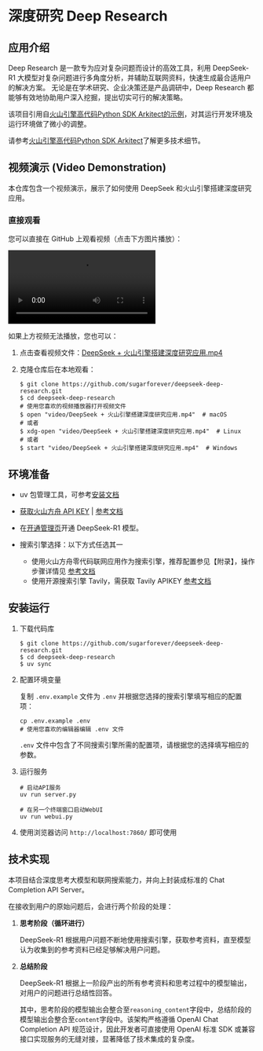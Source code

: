 # 深度研究 Deep Research

## 应用介绍

Deep Research 是一款专为应对复杂问题而设计的高效工具，利用 DeepSeek-R1 大模型对复杂问题进行多角度分析，并辅助互联网资料，快速生成最合适用户的解决方案。
无论是在学术研究、企业决策还是产品调研中，Deep Research 都能够有效地协助用户深入挖掘，提出切实可行的解决策略。

该项目引用自[火山引擎高代码Python SDK Arkitect的示例](https://github.com/volcengine/ai-app-lab/tree/main/demohouse/deep_research)，对其运行开发环境及运行环境做了微小的调整。

请参考[火山引擎高代码Python SDK Arkitect](https://github.com/volcengine/ai-app-lab)了解更多技术细节。

## 视频演示 (Video Demonstration)

本仓库包含一个视频演示，展示了如何使用 DeepSeek 和火山引擎搭建深度研究应用。

### 直接观看

您可以直接在 GitHub 上观看视频（点击下方图片播放）：

<video src="video/DeepSeek%20%2B%20%E7%81%AB%E5%B1%B1%E5%BC%95%E6%93%8E%E6%90%AD%E5%BB%BA%E6%B7%B1%E5%BA%A6%E7%A0%94%E7%A9%B6%E5%BA%94%E7%94%A8.mp4" controls="controls" style="max-width: 730px;">
</video>

如果上方视频无法播放，您也可以：

1. 点击查看视频文件：[DeepSeek + 火山引擎搭建深度研究应用.mp4](video/DeepSeek%20%2B%20%E7%81%AB%E5%B1%B1%E5%BC%95%E6%93%8E%E6%90%AD%E5%BB%BA%E6%B7%B1%E5%BA%A6%E7%A0%94%E7%A9%B6%E5%BA%94%E7%94%A8.mp4)

2. 克隆仓库后在本地观看：
   ```shell
   $ git clone https://github.com/sugarforever/deepseek-deep-research.git
   $ cd deepseek-deep-research
   # 使用您喜欢的视频播放器打开视频文件
   $ open "video/DeepSeek + 火山引擎搭建深度研究应用.mp4"  # macOS
   # 或者
   $ xdg-open "video/DeepSeek + 火山引擎搭建深度研究应用.mp4"  # Linux
   # 或者
   $ start "video/DeepSeek + 火山引擎搭建深度研究应用.mp4"  # Windows
   ```

## 环境准备

- uv 包管理工具，可参考[安装文档](https://docs.astral.sh/uv/)

- <a target="_blank" href="https://console.volcengine.com/ark/region:ark+cn-beijing/apiKey">获取火山方舟 API KEY</a> | <a target="_blank" href="https://www.volcengine.com/docs/82379/1298459#api-key-%E7%AD%BE%E5%90%8D%E9%89%B4%E6%9D%83">参考文档</a>
- 在<a target="_blank" href="https://console.volcengine.com/ark/region:ark+cn-beijing/openManagement?LLM=%7B%7D&OpenTokenDrawer=false">开通管理页</a>开通 DeepSeek-R1 模型。
- 搜索引擎选择：以下方式任选其一
  - 使用火山方舟零代码联网应用作为搜索引擎，推荐配置参见【附录】，操作步骤详情见 <a target="_blank" href="https://www.volcengine.com/docs/82379/1267885">参考文档</a>
  - 使用开源搜索引擎 Tavily，需获取 Tavily APIKEY <a target="_blank" href="https://docs.tavily.com/guides/quickstart"> 参考文档 </a>

## 安装运行

1. 下载代码库

    ```shell
    $ git clone https://github.com/sugarforever/deepseek-deep-research.git
    $ cd deepseek-deep-research
    $ uv sync
    ```

2. 配置环境变量

   复制 `.env.example` 文件为 `.env` 并根据您选择的搜索引擎填写相应的配置项：
   
   ```shell
   cp .env.example .env
   # 使用您喜欢的编辑器编辑 .env 文件
   ```
   
   `.env` 文件中包含了不同搜索引擎所需的配置项，请根据您的选择填写相应的参数。

3. 运行服务

   ```shell
   # 启动API服务
   uv run server.py
   
   # 在另一个终端窗口启动WebUI
   uv run webui.py
   ```

4. 使用浏览器访问 `http://localhost:7860/` 即可使用


## 技术实现

本项目结合深度思考大模型和联网搜索能力，并向上封装成标准的 Chat Completion API Server。

在接收到用户的原始问题后，会进行两个阶段的处理：

1. **思考阶段（循环进行）**

   DeepSeek-R1 根据用户问题不断地使用搜索引擎，获取参考资料，直至模型认为收集到的参考资料已经足够解决用户问题。


2. **总结阶段**

   DeepSeek-R1 根据上一阶段产出的所有参考资料和思考过程中的模型输出，对用户的问题进行总结性回答。

   其中，思考阶段的模型输出会整合至`reasoning_content`字段中，总结阶段的模型输出会整合至`content`字段中。该架构严格遵循
   OpenAI Chat Completion API 规范设计，因此开发者可直接使用 OpenAI 标准 SDK 或兼容接口实现服务的无缝对接，显著降低了技术集成的复杂度。